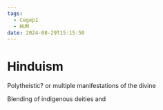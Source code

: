 ```yaml
---
tags:
  - Cegep1
  - HUM
date: 2024-08-29T15:15:50
---
```


# Hinduism

Polytheistic? or multiple manifestations of the divine

Blending of indigenous deities and 